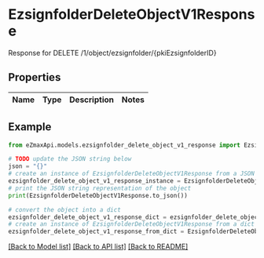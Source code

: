 # EzsignfolderDeleteObjectV1Response

Response for DELETE /1/object/ezsignfolder/{pkiEzsignfolderID}

## Properties

Name | Type | Description | Notes
------------ | ------------- | ------------- | -------------

## Example

```python
from eZmaxApi.models.ezsignfolder_delete_object_v1_response import EzsignfolderDeleteObjectV1Response

# TODO update the JSON string below
json = "{}"
# create an instance of EzsignfolderDeleteObjectV1Response from a JSON string
ezsignfolder_delete_object_v1_response_instance = EzsignfolderDeleteObjectV1Response.from_json(json)
# print the JSON string representation of the object
print(EzsignfolderDeleteObjectV1Response.to_json())

# convert the object into a dict
ezsignfolder_delete_object_v1_response_dict = ezsignfolder_delete_object_v1_response_instance.to_dict()
# create an instance of EzsignfolderDeleteObjectV1Response from a dict
ezsignfolder_delete_object_v1_response_from_dict = EzsignfolderDeleteObjectV1Response.from_dict(ezsignfolder_delete_object_v1_response_dict)
```
[[Back to Model list]](../README.md#documentation-for-models) [[Back to API list]](../README.md#documentation-for-api-endpoints) [[Back to README]](../README.md)


